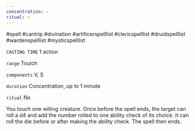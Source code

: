 ```yaml
---
concentration: ✓
ritual: 𐄂
---
```

#spell #cantrip #divination #artificerspelllist #clericspelllist #druidspelllist #wardenspelllist #mysticspelllist

`CASTING TIME`
1 action

`range`
Touich

`components`
V, S

`duration`
Concentration, up to 1 minute

`ritual`
No

You touch one willing creature. Once before the spell ends, the target can roll a d4 and add the number rolled to one ability check of its choice. It can roll the die before or after making the ability check. The spell then ends.